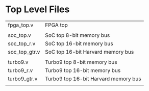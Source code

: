 
# Top Level Files

|               |                                       |
|---------------|---------------------------------------|
| fpga_top.v    |  FPGA top                             |
|               |                                       |
| soc_top.v     |  SoC top 8-bit memory bus             |
| soc_top_r.v   |  SoC top 16-bit memory bus            |
| soc_top_gtr.v |  SoC top 16-bit Harvard memory bus    |
|               |                                       |
| turbo9.v      |  Turbo9 top 8-bit memory bus          |
| turbo9_r.v    |  Turbo9 top 16-bit memory bus         |
| turbo9_gtr.v  |  Turbo9 top 16-bit Harvard memory bus |
|               |                                       |
